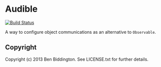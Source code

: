 # Audible

[![Build Status](https://travis-ci.org/ben-biddington/audible.png?branch=master)](https://travis-ci.org/ben-biddington/audible)

A way to configure object communications as an alternative to `Observable`.

## Copyright

Copyright (c) 2013 Ben Biddington. See LICENSE.txt for
further details.